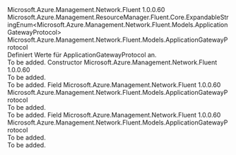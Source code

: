 <Type Name="ApplicationGatewayProtocol" FullName="Microsoft.Azure.Management.Network.Fluent.Models.ApplicationGatewayProtocol">
  <TypeSignature Language="C#" Value="public class ApplicationGatewayProtocol : Microsoft.Azure.Management.ResourceManager.Fluent.Core.ExpandableStringEnum&lt;Microsoft.Azure.Management.Network.Fluent.Models.ApplicationGatewayProtocol&gt;" />
  <TypeSignature Language="ILAsm" Value=".class public auto ansi beforefieldinit ApplicationGatewayProtocol extends Microsoft.Azure.Management.ResourceManager.Fluent.Core.ExpandableStringEnum`1&lt;class Microsoft.Azure.Management.Network.Fluent.Models.ApplicationGatewayProtocol&gt;" />
  <TypeSignature Language="DocId" Value="T:Microsoft.Azure.Management.Network.Fluent.Models.ApplicationGatewayProtocol" />
  <TypeSignature Language="VB.NET" Value="Public Class ApplicationGatewayProtocol&#xA;Inherits ExpandableStringEnum(Of ApplicationGatewayProtocol)" />
  <TypeSignature Language="F#" Value="type ApplicationGatewayProtocol = class&#xA;    inherit ExpandableStringEnum&lt;ApplicationGatewayProtocol&gt;" />
  <AssemblyInfo>
    <AssemblyName>Microsoft.Azure.Management.Network.Fluent</AssemblyName>
    <AssemblyVersion>1.0.0.60</AssemblyVersion>
  </AssemblyInfo>
  <Base>
    <BaseTypeName>Microsoft.Azure.Management.ResourceManager.Fluent.Core.ExpandableStringEnum&lt;Microsoft.Azure.Management.Network.Fluent.Models.ApplicationGatewayProtocol&gt;</BaseTypeName>
    <BaseTypeArguments>
      <BaseTypeArgument TypeParamName="!0">Microsoft.Azure.Management.Network.Fluent.Models.ApplicationGatewayProtocol</BaseTypeArgument>
    </BaseTypeArguments>
  </Base>
  <Interfaces />
  <Docs>
    <summary>
            Definiert Werte für ApplicationGatewayProtocol an.
            </summary>
    <remarks>To be added.</remarks>
  </Docs>
  <Members>
    <Member MemberName=".ctor">
      <MemberSignature Language="C#" Value="public ApplicationGatewayProtocol ();" />
      <MemberSignature Language="ILAsm" Value=".method public hidebysig specialname rtspecialname instance void .ctor() cil managed" />
      <MemberSignature Language="DocId" Value="M:Microsoft.Azure.Management.Network.Fluent.Models.ApplicationGatewayProtocol.#ctor" />
      <MemberSignature Language="VB.NET" Value="Public Sub New ()" />
      <MemberType>Constructor</MemberType>
      <AssemblyInfo>
        <AssemblyName>Microsoft.Azure.Management.Network.Fluent</AssemblyName>
        <AssemblyVersion>1.0.0.60</AssemblyVersion>
      </AssemblyInfo>
      <Parameters />
      <Docs>
        <summary>To be added.</summary>
        <remarks>To be added.</remarks>
      </Docs>
    </Member>
    <Member MemberName="Http">
      <MemberSignature Language="C#" Value="public static readonly Microsoft.Azure.Management.Network.Fluent.Models.ApplicationGatewayProtocol Http;" />
      <MemberSignature Language="ILAsm" Value=".field public static initonly class Microsoft.Azure.Management.Network.Fluent.Models.ApplicationGatewayProtocol Http" />
      <MemberSignature Language="DocId" Value="F:Microsoft.Azure.Management.Network.Fluent.Models.ApplicationGatewayProtocol.Http" />
      <MemberSignature Language="VB.NET" Value="Public Shared ReadOnly Http As ApplicationGatewayProtocol " />
      <MemberSignature Language="F#" Value=" staticval mutable Http : Microsoft.Azure.Management.Network.Fluent.Models.ApplicationGatewayProtocol" Usage="Microsoft.Azure.Management.Network.Fluent.Models.ApplicationGatewayProtocol.Http" />
      <MemberType>Field</MemberType>
      <AssemblyInfo>
        <AssemblyName>Microsoft.Azure.Management.Network.Fluent</AssemblyName>
        <AssemblyVersion>1.0.0.60</AssemblyVersion>
      </AssemblyInfo>
      <ReturnValue>
        <ReturnType>Microsoft.Azure.Management.Network.Fluent.Models.ApplicationGatewayProtocol</ReturnType>
      </ReturnValue>
      <Docs>
        <summary>To be added.</summary>
        <remarks>To be added.</remarks>
      </Docs>
    </Member>
    <Member MemberName="Https">
      <MemberSignature Language="C#" Value="public static readonly Microsoft.Azure.Management.Network.Fluent.Models.ApplicationGatewayProtocol Https;" />
      <MemberSignature Language="ILAsm" Value=".field public static initonly class Microsoft.Azure.Management.Network.Fluent.Models.ApplicationGatewayProtocol Https" />
      <MemberSignature Language="DocId" Value="F:Microsoft.Azure.Management.Network.Fluent.Models.ApplicationGatewayProtocol.Https" />
      <MemberSignature Language="VB.NET" Value="Public Shared ReadOnly Https As ApplicationGatewayProtocol " />
      <MemberSignature Language="F#" Value=" staticval mutable Https : Microsoft.Azure.Management.Network.Fluent.Models.ApplicationGatewayProtocol" Usage="Microsoft.Azure.Management.Network.Fluent.Models.ApplicationGatewayProtocol.Https" />
      <MemberType>Field</MemberType>
      <AssemblyInfo>
        <AssemblyName>Microsoft.Azure.Management.Network.Fluent</AssemblyName>
        <AssemblyVersion>1.0.0.60</AssemblyVersion>
      </AssemblyInfo>
      <ReturnValue>
        <ReturnType>Microsoft.Azure.Management.Network.Fluent.Models.ApplicationGatewayProtocol</ReturnType>
      </ReturnValue>
      <Docs>
        <summary>To be added.</summary>
        <remarks>To be added.</remarks>
      </Docs>
    </Member>
  </Members>
</Type>